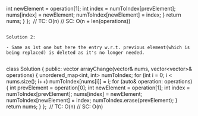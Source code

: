 int newElement = operation[1];
int index = numToIndex[prevElement];
nums[index] = newElement;
numToIndex[newElement] = index;
}
return nums;
}
};
​
// TC: O(n)
// SC: O(n + len(operations))
```
​
Solution 2:
​
- Same as 1st one but here the entry w.r.t. previous element(which is being replaced) is deleted as it's no longer needed.
​
```
class Solution {
public:
vector<int> arrayChange(vector<int>& nums, vector<vector<int>>& operations) {
unordered_map<int, int> numToIndex;
for (int i = 0; i < nums.size(); i++)
numToIndex[nums[i]] = i;
for (auto& operation: operations) {
int prevElement = operation[0];
int newElement = operation[1];
int index = numToIndex[prevElement];
nums[index] = newElement;
numToIndex[newElement] = index;
numToIndex.erase(prevElement);
}
return nums;
}
};
​
// TC: O(n)
// SC: O(n)
```
​